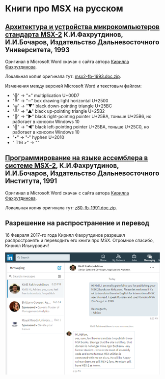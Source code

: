 ﻿Книги про MSX на русском
========================


## [Архитектура и устройства микрокомпьютеров стандарта MSX-2](msx2-fb-1993-ru.md) К.И.Фахрутдинов, И.И.Бочаров, Издательство Дальневосточного Университета, 1993

Оригинал в Microsoft Word скачан с сайта автора [Кирилла Фахрутдинова](http://www.kirfa.com/).

Локальная копия оригинала тут: [msx2-fb-1993.doc.zip](original/msx2-fb-1993.doc.zip).

Изменения между версией Microsoft Word и текстовым файлом:

- "╬" -> "×" multiplication U+00D7
- "╚" -> "─" box drawing light horizontal U+2500
- "╦" -> "▼" black down-pointing triangle U+25BC
- "╩" -> "▲" black up-pointing triangle U+25B2
- "╠" -> "►" black right-pointing pointer U+25BA, тоньше U+25B6, но работает в консоли Windows 10
- "╣" -> "◄" black left-pointing pointer U+25BA, тоньше U+25C0, но работает в консоли Windows 10
- "•" -> "‐" hyphen U+2010
- " T16 >" -> ""


## [Программирование на языке ассемблера в системе MSX-2](z80-fb-1991-ru.md), К.И.Фахрутдинов, И.И.Бочаров, Издательство Дальневосточного Института, 1991

Оригинал в Microsoft Word скачан с сайта автора [Кирилла Фахрутдинова](http://www.kirfa.com/).

Локальная копия оригинала тут: [z80-fb-1991.doc.zip](original/z80-fb-1991.doc.zip).


## Разрешение на распространение и перевод

16 Февраля 2017-го года Кирилл Фахрутдинов разрешил распространять и переводить его книги про MSX.
Огромное спасибо, Кирилл Ильнурович!

![Kirill Fakhroutdinov permission](kirill-fakhroutdinov-permission.png)
